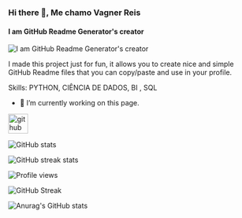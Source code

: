 ### Hi there 👋, Me chamo Vagner Reis
#### I am GitHub Readme Generator's creator
![I am GitHub Readme Generator's creator](https://arturssmirnovs.github.io/github-profile-readme-generator/images/banner.png)

I made this project just for fun, it allows you to create nice and simple GitHub Readme files that you can copy/paste and use in your profile.

Skills: PYTHON, CIÊNCIA DE DADOS, BI , SQL

- 🔭 I’m currently working on this page. 


[<img src='https://cdn.jsdelivr.net/npm/simple-icons@3.0.1/icons/github.svg' alt='github' height='40'>](https://github.com/vagnereis)  

![GitHub stats](https://github-readme-stats.vercel.app/api?username=vagnereis&show_icons=true)  

![GitHub streak stats](https://github-readme-streak-stats.herokuapp.com/?user=vagnereis)  

![Profile views](https://gpvc.arturio.dev/vagnereis)  

![GitHub Streak](https://github-readme-streak-stats.herokuapp.com?user=vagnereis&theme=dark&hide_border=true&date_format=n%2Fj%5B%2FY%5D)

![Anurag's GitHub stats](https://github-readme-stats.vercel.app/api?username=vagnereis&show_icons=true&theme=dark)
